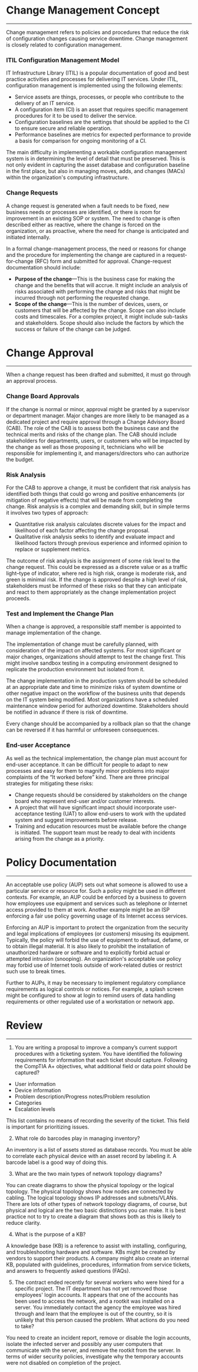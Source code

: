 
# Change Management Concept
----
Change management refers to policies and procedures that reduce the risk of configuration changes causing service downtime. Change management is closely related to configuration management.

### ITIL Configuration Management Model

IT Infrastructure Library (ITIL) is a popular documentation of good and best practice activities and processes for delivering IT services. Under ITIL, configuration management is implemented using the following elements:

- Service assets are things, processes, or people who contribute to the delivery of an IT service.
- A configuration item (CI) is an asset that requires specific management procedures for it to be used to deliver the service.
- Configuration baselines are the settings that should be applied to the CI to ensure secure and reliable operation.
- Performance baselines are metrics for expected performance to provide a basis for comparison for ongoing monitoring of a CI.

The main difficulty in implementing a workable configuration management system is in determining the level of detail that must be preserved. This is not only evident in capturing the asset database and configuration baseline in the first place, but also in managing moves, adds, and changes (MACs) within the organization's computing infrastructure.

### Change Requests

A change request is generated when a fault needs to be fixed, new business needs or processes are identified, or there is room for improvement in an existing SOP or system. The need to change is often described either as reactive, where the change is forced on the organization, or as proactive, where the need for change is anticipated and initiated internally.

In a formal change-management process, the need or reasons for change and the procedure for implementing the change are captured in a request-for-change (RFC) form and submitted for approval. Change-request documentation should include:

- **Purpose of the change**—This is the business case for making the change and the benefits that will accrue. It might include an analysis of risks associated with performing the change and risks that might be incurred through not performing the requested change.
- **Scope of the change**—This is the number of devices, users, or customers that will be affected by the change. Scope can also include costs and timescales. For a complex project, it might include sub-tasks and stakeholders. Scope should also include the factors by which the success or failure of the change can be judged.

# Change Approval
----

When a change request has been drafted and submitted, it must go through an approval process.

### Change Board Approvals

If the change is normal or minor, approval might be granted by a supervisor or department manager. Major changes are more likely to be managed as a dedicated project and require approval through a Change Advisory Board (CAB). The role of the CAB is to assess both the business case and the technical merits and risks of the change plan. The CAB should include stakeholders for departments, users, or customers who will be impacted by the change as well as those proposing it, technicians who will be responsible for implementing it, and managers/directors who can authorize the budget.

### Risk Analysis

For the CAB to approve a change, it must be confident that risk analysis has identified both things that could go wrong and positive enhancements (or mitigation of negative effects) that will be made from completing the change. Risk analysis is a complex and demanding skill, but in simple terms it involves two types of approach:

- Quantitative risk analysis calculates discrete values for the impact and likelihood of each factor affecting the change proposal.
- Qualitative risk analysis seeks to identify and evaluate impact and likelihood factors through previous experience and informed opinion to replace or supplement metrics.

The outcome of risk analysis is the assignment of some risk level to the change request. This could be expressed as a discrete value or as a traffic light–type of indicator, where red is high risk, orange is moderate risk, and green is minimal risk. If the change is approved despite a high level of risk, stakeholders must be informed of these risks so that they can anticipate and react to them appropriately as the change implementation project proceeds.

### Test and Implement the Change Plan

When a change is approved, a responsible staff member is appointed to manage implementation of the change.

The implementation of change must be carefully planned, with consideration of the impact on affected systems. For most significant or major changes, organizations should attempt to test the change first. This might involve sandbox testing in a computing environment designed to replicate the production environment but isolated from it.

The change implementation in the production system should be scheduled at an appropriate date and time to minimize risks of system downtime or other negative impact on the workflow of the business units that depends on the IT system being modified. Most organizations have a scheduled maintenance window period for authorized downtime. Stakeholders should be notified in advance if there is risk of downtime.

Every change should be accompanied by a rollback plan so that the change can be reversed if it has harmful or unforeseen consequences. 

### End-user Acceptance

As well as the technical implementation, the change plan must account for end-user acceptance. It can be difficult for people to adapt to new processes and easy for them to magnify minor problems into major complaints of the “It worked before” kind. There are three principal strategies for mitigating these risks:

- Change requests should be considered by stakeholders on the change board who represent end-user and/or customer interests.
- A project that will have significant impact should incorporate user-acceptance testing (UAT) to allow end-users to work with the updated system and suggest improvements before release.
- Training and education resources must be available before the change is initiated. The support team must be ready to deal with incidents arising from the change as a priority.

# Policy Documentation
----

An acceptable use policy (AUP) sets out what someone is allowed to use a particular service or resource for. Such a policy might be used in different contexts. For example, an AUP could be enforced by a business to govern how employees use equipment and services such as telephone or Internet access provided to them at work. Another example might be an ISP enforcing a fair use policy governing usage of its Internet access services.

Enforcing an AUP is important to protect the organization from the security and legal implications of employees (or customers) misusing its equipment. Typically, the policy will forbid the use of equipment to defraud, defame, or to obtain illegal material. It is also likely to prohibit the installation of unauthorized hardware or software and to explicitly forbid actual or attempted intrusion (snooping). An organization's acceptable use policy may forbid use of Internet tools outside of work-related duties or restrict such use to break times.

Further to AUPs, it may be necessary to implement regulatory compliance requirements as logical controls or notices. For example, a splash screen might be configured to show at login to remind users of data handling requirements or other regulated use of a workstation or network app.

# Review
----
1. You are writing a proposal to improve a company’s current support procedures with a ticketing system. You have identified the following requirements for information that each ticket should capture. Following the CompTIA A+ objectives, what additional field or data point should be captured?

- User information
- Device information
- Problem description/Progress notes/Problem resolution
- Categories
- Escalation levels

This list contains no means of recording the severity of the ticket. This field is important for prioritizing issues.

2. What role do barcodes play in managing inventory?

An inventory is a list of assets stored as database records. You must be able to correlate each physical device with an asset record by labeling it. A barcode label is a good way of doing this. 

3. What are the two main types of network topology diagrams?

You can create diagrams to show the physical topology or the logical topology. The physical topology shows how nodes are connected by cabling. The logical topology shows IP addresses and subnets/VLANs. There are lots of other types of network topology diagrams, of course, but physical and logical are the two basic distinctions you can make. It is best practice not to try to create a diagram that shows both as this is likely to reduce clarity.

4. What is the purpose of a KB?

A knowledge base (KB) is a reference to assist with installing, configuring, and troubleshooting hardware and software. KBs might be created by vendors to support their products. A company might also create an internal KB, populated with guidelines, procedures, information from service tickets, and answers to frequently asked questions (FAQs).

5. The contract ended recently for several workers who were hired for a specific project. The IT department has not yet removed those employees' login accounts. It appears that one of the accounts has been used to access the network, and a rootkit was installed on a server. You immediately contact the agency the employee was hired through and learn that the employee is out of the country, so it is unlikely that this person caused the problem. What actions do you need to take?

You need to create an incident report, remove or disable the login accounts, isolate the infected server and possibly any user computers that communicate with the server, and remove the rootkit from the server. In terms of wider security policies, investigate why the temporary accounts were not disabled on completion of the project.